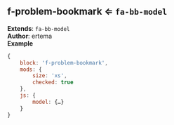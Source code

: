 <a name="module_f-problem-bookmark"></a>

## f-problem-bookmark ⇐ <code>fa-bb-model</code>
**Extends**: <code>fa-bb-model</code>  
**Author**: ertema  
**Example**  
```js
{
    block: 'f-problem-bookmark',
    mods: {
        size: 'xs',
        checked: true
    },
    js: {
        model: {…}
    }
}
```
